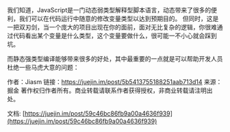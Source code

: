 我们知道，JavaScript是一门动态弱类型解释型脚本语言，动态带来了很多的便利，我们可以在代码运行中随意的修改变量类型以达到预期目的。
 但同时，这是一把双刃剑，当一个庞大的项目出现在你的面前，面对无比复杂的逻辑，你很难通过代码看出某个变量是什么类型，这个变量要做什么，很可能一不小心就会踩到坑。

而静态强类型编译能够带来很多的好处，其中最重要的一点就是可以帮助开发人员杜绝一些马虎大意的问题：

作者：Jiasm
链接：https://juejin.im/post/5b5413755188251aab713d14
来源：掘金
著作权归作者所有。商业转载请联系作者获得授权，非商业转载请注明出处。



文档: [https://juejin.im/post/59c46bc86fb9a00a4636f939](https://juejin.im/post/59c46bc86fb9a00a4636f939)
